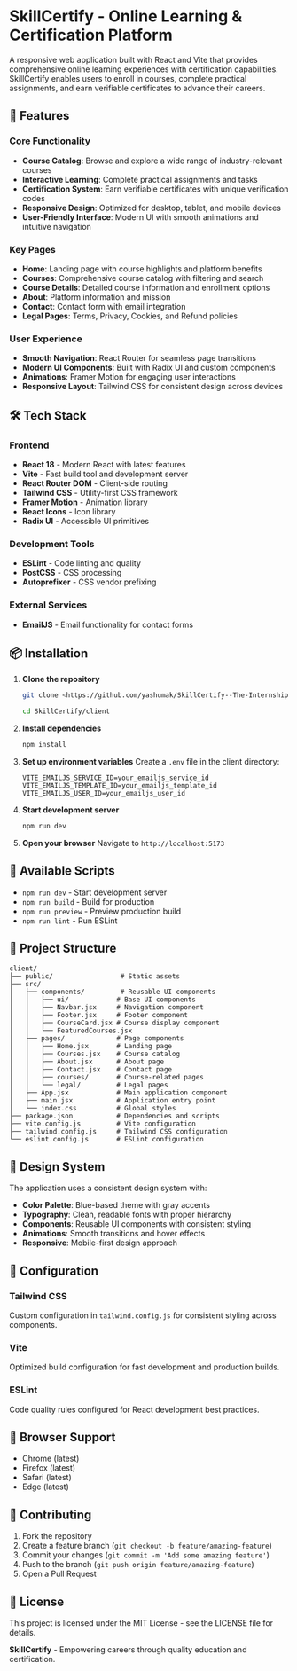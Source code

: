 # SkillCertify - Online Learning & Certification Platform

A responsive web application built with React and Vite that provides comprehensive online learning experiences with certification capabilities. SkillCertify enables users to enroll in courses, complete practical assignments, and earn verifiable certificates to advance their careers.

## 🚀 Features

### Core Functionality
- **Course Catalog**: Browse and explore a wide range of industry-relevant courses
- **Interactive Learning**: Complete practical assignments and tasks
- **Certification System**: Earn verifiable certificates with unique verification codes
- **Responsive Design**: Optimized for desktop, tablet, and mobile devices
- **User-Friendly Interface**: Modern UI with smooth animations and intuitive navigation

### Key Pages
- **Home**: Landing page with course highlights and platform benefits
- **Courses**: Comprehensive course catalog with filtering and search
- **Course Details**: Detailed course information and enrollment options
- **About**: Platform information and mission
- **Contact**: Contact form with email integration
- **Legal Pages**: Terms, Privacy, Cookies, and Refund policies

### User Experience
- **Smooth Navigation**: React Router for seamless page transitions
- **Modern UI Components**: Built with Radix UI and custom components
- **Animations**: Framer Motion for engaging user interactions
- **Responsive Layout**: Tailwind CSS for consistent design across devices

## 🛠️ Tech Stack

### Frontend
- **React 18** - Modern React with latest features
- **Vite** - Fast build tool and development server
- **React Router DOM** - Client-side routing
- **Tailwind CSS** - Utility-first CSS framework
- **Framer Motion** - Animation library
- **React Icons** - Icon library
- **Radix UI** - Accessible UI primitives

### Development Tools
- **ESLint** - Code linting and quality
- **PostCSS** - CSS processing
- **Autoprefixer** - CSS vendor prefixing

### External Services
- **EmailJS** - Email functionality for contact forms

## 📦 Installation

1. **Clone the repository**
   ```bash
   git clone <https://github.com/yashumak/SkillCertify--The-Internship-platform>

   cd SkillCertify/client
   ```

2. **Install dependencies**
   ```bash
   npm install
   ```

3. **Set up environment variables**
   Create a `.env` file in the client directory:
   ```env
   VITE_EMAILJS_SERVICE_ID=your_emailjs_service_id
   VITE_EMAILJS_TEMPLATE_ID=your_emailjs_template_id
   VITE_EMAILJS_USER_ID=your_emailjs_user_id
   ```

4. **Start development server**
   ```bash
   npm run dev
   ```

5. **Open your browser**
   Navigate to `http://localhost:5173`

## 🚀 Available Scripts

- `npm run dev` - Start development server
- `npm run build` - Build for production
- `npm run preview` - Preview production build
- `npm run lint` - Run ESLint

## 📁 Project Structure

```
client/
├── public/                 # Static assets
├── src/
│   ├── components/         # Reusable UI components
│   │   ├── ui/            # Base UI components
│   │   ├── Navbar.jsx     # Navigation component
│   │   ├── Footer.jsx     # Footer component
│   │   ├── CourseCard.jsx # Course display component
│   │   └── FeaturedCourses.jsx
│   ├── pages/             # Page components
│   │   ├── Home.jsx       # Landing page
│   │   ├── Courses.jsx    # Course catalog
│   │   ├── About.jsx      # About page
│   │   ├── Contact.jsx    # Contact page
│   │   ├── courses/       # Course-related pages
│   │   └── legal/         # Legal pages
│   ├── App.jsx            # Main application component
│   ├── main.jsx           # Application entry point
│   └── index.css          # Global styles
├── package.json           # Dependencies and scripts
├── vite.config.js         # Vite configuration
├── tailwind.config.js     # Tailwind CSS configuration
└── eslint.config.js       # ESLint configuration
```

## 🎨 Design System

The application uses a consistent design system with:
- **Color Palette**: Blue-based theme with gray accents
- **Typography**: Clean, readable fonts with proper hierarchy
- **Components**: Reusable UI components with consistent styling
- **Animations**: Smooth transitions and hover effects
- **Responsive**: Mobile-first design approach

## 🔧 Configuration

### Tailwind CSS
Custom configuration in `tailwind.config.js` for consistent styling across components.

### Vite
Optimized build configuration for fast development and production builds.

### ESLint
Code quality rules configured for React development best practices.

## 📱 Browser Support

- Chrome (latest)
- Firefox (latest)
- Safari (latest)
- Edge (latest)

## 🤝 Contributing

1. Fork the repository
2. Create a feature branch (`git checkout -b feature/amazing-feature`)
3. Commit your changes (`git commit -m 'Add some amazing feature'`)
4. Push to the branch (`git push origin feature/amazing-feature`)
5. Open a Pull Request

## 📄 License

This project is licensed under the MIT License - see the LICENSE file for details.


**SkillCertify** - Empowering careers through quality education and certification.
